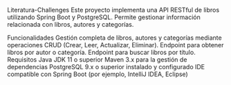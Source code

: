 Literatura-Challenges
Este proyecto implementa una API RESTful de libros utilizando Spring Boot y PostgreSQL. Permite gestionar información relacionada con libros, autores y categorías.

Funcionalidades
Gestión completa de libros, autores y categorías mediante operaciones CRUD (Crear, Leer, Actualizar, Eliminar).
Endpoint para obtener libros por autor o categoría.
Endpoint para buscar libros por título.
Requisitos
Java JDK 11 o superior
Maven 3.x para la gestión de dependencias
PostgreSQL 9.x o superior instalado y configurado
IDE compatible con Spring Boot (por ejemplo, IntelliJ IDEA, Eclipse)
